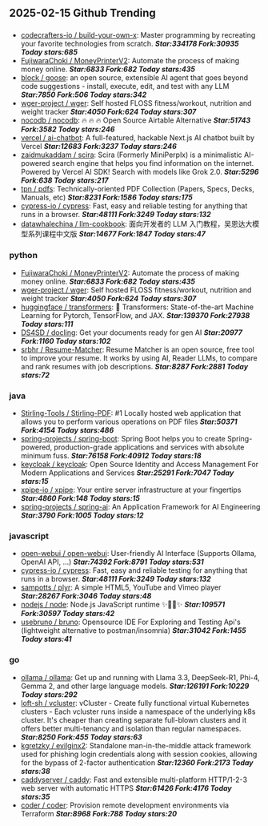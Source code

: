 ## 2025-02-15 Github Trending

### 
* [codecrafters-io / build-your-own-x](https://github.com/codecrafters-io/build-your-own-x): Master programming by recreating your favorite technologies from scratch. ***Star:334178 Fork:30935 Today stars:685***
* [FujiwaraChoki / MoneyPrinterV2](https://github.com/FujiwaraChoki/MoneyPrinterV2): Automate the process of making money online. ***Star:6833 Fork:682 Today stars:435***
* [block / goose](https://github.com/block/goose): an open source, extensible AI agent that goes beyond code suggestions - install, execute, edit, and test with any LLM ***Star:7850 Fork:506 Today stars:342***
* [wger-project / wger](https://github.com/wger-project/wger): Self hosted FLOSS fitness/workout, nutrition and weight tracker ***Star:4050 Fork:624 Today stars:307***
* [nocodb / nocodb](https://github.com/nocodb/nocodb): 🔥 🔥 🔥 Open Source Airtable Alternative ***Star:51743 Fork:3582 Today stars:246***
* [vercel / ai-chatbot](https://github.com/vercel/ai-chatbot): A full-featured, hackable Next.js AI chatbot built by Vercel ***Star:12683 Fork:3237 Today stars:246***
* [zaidmukaddam / scira](https://github.com/zaidmukaddam/scira): Scira (Formerly MiniPerplx) is a minimalistic AI-powered search engine that helps you find information on the internet. Powered by Vercel AI SDK! Search with models like Grok 2.0. ***Star:5296 Fork:638 Today stars:217***
* [tpn / pdfs](https://github.com/tpn/pdfs): Technically-oriented PDF Collection (Papers, Specs, Decks, Manuals, etc) ***Star:8231 Fork:1586 Today stars:175***
* [cypress-io / cypress](https://github.com/cypress-io/cypress): Fast, easy and reliable testing for anything that runs in a browser. ***Star:48111 Fork:3249 Today stars:132***
* [datawhalechina / llm-cookbook](https://github.com/datawhalechina/llm-cookbook): 面向开发者的 LLM 入门教程，吴恩达大模型系列课程中文版 ***Star:14677 Fork:1847 Today stars:47***

### python
* [FujiwaraChoki / MoneyPrinterV2](https://github.com/FujiwaraChoki/MoneyPrinterV2): Automate the process of making money online. ***Star:6833 Fork:682 Today stars:435***
* [wger-project / wger](https://github.com/wger-project/wger): Self hosted FLOSS fitness/workout, nutrition and weight tracker ***Star:4050 Fork:624 Today stars:307***
* [huggingface / transformers](https://github.com/huggingface/transformers): 🤗 Transformers: State-of-the-art Machine Learning for Pytorch, TensorFlow, and JAX. ***Star:139370 Fork:27938 Today stars:111***
* [DS4SD / docling](https://github.com/DS4SD/docling): Get your documents ready for gen AI ***Star:20977 Fork:1160 Today stars:102***
* [srbhr / Resume-Matcher](https://github.com/srbhr/Resume-Matcher): Resume Matcher is an open source, free tool to improve your resume. It works by using AI, Reader LLMs, to compare and rank resumes with job descriptions. ***Star:8287 Fork:2881 Today stars:72***

### java
* [Stirling-Tools / Stirling-PDF](https://github.com/Stirling-Tools/Stirling-PDF): #1 Locally hosted web application that allows you to perform various operations on PDF files ***Star:50371 Fork:4154 Today stars:486***
* [spring-projects / spring-boot](https://github.com/spring-projects/spring-boot): Spring Boot helps you to create Spring-powered, production-grade applications and services with absolute minimum fuss. ***Star:76158 Fork:40912 Today stars:18***
* [keycloak / keycloak](https://github.com/keycloak/keycloak): Open Source Identity and Access Management For Modern Applications and Services ***Star:25291 Fork:7047 Today stars:15***
* [xpipe-io / xpipe](https://github.com/xpipe-io/xpipe): Your entire server infrastructure at your fingertips ***Star:4860 Fork:148 Today stars:15***
* [spring-projects / spring-ai](https://github.com/spring-projects/spring-ai): An Application Framework for AI Engineering ***Star:3790 Fork:1005 Today stars:12***

### javascript
* [open-webui / open-webui](https://github.com/open-webui/open-webui): User-friendly AI Interface (Supports Ollama, OpenAI API, ...) ***Star:74392 Fork:8791 Today stars:531***
* [cypress-io / cypress](https://github.com/cypress-io/cypress): Fast, easy and reliable testing for anything that runs in a browser. ***Star:48111 Fork:3249 Today stars:132***
* [sampotts / plyr](https://github.com/sampotts/plyr): A simple HTML5, YouTube and Vimeo player ***Star:28267 Fork:3046 Today stars:48***
* [nodejs / node](https://github.com/nodejs/node): Node.js JavaScript runtime ✨🐢🚀✨ ***Star:109571 Fork:30597 Today stars:42***
* [usebruno / bruno](https://github.com/usebruno/bruno): Opensource IDE For Exploring and Testing Api's (lightweight alternative to postman/insomnia) ***Star:31042 Fork:1455 Today stars:41***

### go
* [ollama / ollama](https://github.com/ollama/ollama): Get up and running with Llama 3.3, DeepSeek-R1, Phi-4, Gemma 2, and other large language models. ***Star:126191 Fork:10229 Today stars:292***
* [loft-sh / vcluster](https://github.com/loft-sh/vcluster): vCluster - Create fully functional virtual Kubernetes clusters - Each vcluster runs inside a namespace of the underlying k8s cluster. It's cheaper than creating separate full-blown clusters and it offers better multi-tenancy and isolation than regular namespaces. ***Star:8250 Fork:455 Today stars:63***
* [kgretzky / evilginx2](https://github.com/kgretzky/evilginx2): Standalone man-in-the-middle attack framework used for phishing login credentials along with session cookies, allowing for the bypass of 2-factor authentication ***Star:12360 Fork:2173 Today stars:38***
* [caddyserver / caddy](https://github.com/caddyserver/caddy): Fast and extensible multi-platform HTTP/1-2-3 web server with automatic HTTPS ***Star:61426 Fork:4176 Today stars:35***
* [coder / coder](https://github.com/coder/coder): Provision remote development environments via Terraform ***Star:8968 Fork:788 Today stars:20***
